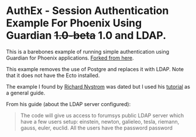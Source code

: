 # AuthEx - Session Authentication Example For Phoenix Using Guardian ~~1.0-beta~~ 1.0 and LDAP.

This is a barebones example of running simple authentication using Guardian for Phoenix applications.  [Forked from here](https://medium.com/@tylerpachal/session-authentication-example-for-phoenix-1-3-using-guardian-1-0-beta-a228c78478e6).

This example removes the use of Postgre and replaces it with LDAP.  Note that it does not have the Ecto installed.

The example I found by [Richard Nystrom](https://github.com/ricn) was dated but I used his [tutorial](http://rny.io/elixir/phoenix/ldap/2016/09/20/ldap-authenication-with-phoenix.html) as a general guide.

From his guide (about the LDAP server configured):
>The code will give us access to forumsys public LDAP server which have a few users setup: einstein, newton, galieleo, tesla, riemann, gauss, euler, euclid. All the users have the password password
